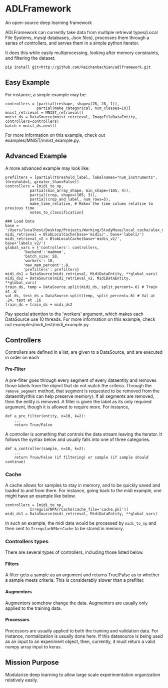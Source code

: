 # ADLFramework
An open-source deep learning framework

ADLFramework can currently take data from multiple retrieval types(Local File Systems, mysql databases, Json files), processes them through a series of controllers, and serves them in a simple python iterator.

It does this while easily multiprocessing, looking after memory constraints, and filtering the dataset.
```
pip install git+http://github.com/Reichenbachian/adlframework.git
```

## Easy Example
For instance, a simple example may be:
```
controllers = [partial(reshape, shape=(28, 28, 1)),
			  partial(make_categorical, num_classes=10)]
mnist_retrieval = MNIST_retrieval()
mnist_ds = DataSource(mnist_retrieval, ImageFileDataEntity, controllers=controllers)
batch = mnist_ds.next()
```
For more information on this example, check out examples/MNIST/mnist_example.py.

## Advanced Example
A more advanced example may look like:
```
prefilters = [partial(threshold_label, labelnames="num_instruments", threshold=1, greater_than=False)]
controllers = [midi_to_np,
	       partial(min_array_shape, min_shape=(105, 4)),
	       partial(crop, shape=(105, 3)),
	       partial(crop_and_label, num_rows=5),
	       make_time_relative, # Makes the time column relative to previous time
	       notes_to_classification]

### Load Data
base = '/Users/localhost/Desktop/Projects/Working/StudyMuse/local_cache/alex_midiset/v2/'
midi_retrieval = BlobLocalCache(base+'midis/', base+'labels/')
midi_retrieval_v2 = BlobLocalCache(base+'midis_v2/', base+'labels_v2/')
global_vars = {'controllers': controllers,
		'backend':'madmom',
		'batch_size: 50,
		'workers': 10,
		'max_mem_percent':.8,
		'prefilters': prefilters}
midi_ds1 = DataSource(midi_retrieval, MidiDataEntity, **global_vars)
midi_ds2 = DataSource(midi_retrieval_v2, MidiDataEntity, **global_vars)
train_ds, temp = DataSource.split(midi_ds, split_percent=.6) # Train at .6
val_ds, test_ds = DataSource.split(temp, split_percent=.6) # Val at .24, test at .16
train_ds = train_ds + midi_ds2
```
Pay special attention to the 'workers' argument, which makes each DataSource use 10 threads.
For more information on this example, check out examples/midi_test/midi_example.py.

## Controllers
Controllers are defined in a list, are given to a DataSource, and are executed in order on each 
#### Pre-Filter
A pre-filter goes through every segment of every dataentity and removes those labels from the object that do not match the criteria. Through the `remove_segment` method, that segment is requested to be removed from the dataentity(this can help preserve memory). If all segments are removed, then the entity is removed. A filter is given the label as its only required argument, though it is allowed to require more. For instance,
```
def a_pre_filter(entity, n=10, k=2):
	...
	return True/False
```

A controller is something that controls the data stream leaving the iterator. It follows the syntax below and usually falls into one of three categories.
```
def a_controller(sample, n=10, k=2):
	...
	return True/False (if filtering) or sample (if sample should continue)
```

### Cache
A cache allows for samples to stay in memory, and to be quickly saved and loaded to and from there. For instance, going back to the midi example, one might have an example like below.
```
controllers = [midi_to_np,
	       IrregularNPArrCache(cache_file='cache.pkl')]
midi_ds1 = DataSource(midi_retrieval, MidiDataEntity, **global_vars)
```
In such an example, the midi data would be processed by `midi_to_np` and then sent to `IrregularNPArrCache` to be stored in memory.

### Controllers types
There are several types of controllers, including those listed below.

#### Filters
A filter gets a sample as an argument and returns True/False as to whether a sample meets criteria. This is considerably slower than a prefilter.

#### Augmentors
Augmentors somehow change the data. Augmentors are usually only applied to the training data. 

#### Processors
Processors are usually applied to both the training and validation data. For instance, normalization is usually done here. If this datasource is being used as an input to an experiment object, then, currently, it must return a valid numpy array input to keras.

## Mission Purpose
Modularize deep learning to allow large scale experimentation organization relatively easily.
